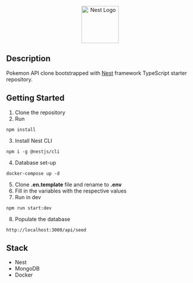 <p align="center">
  <a href="http://nestjs.com/" target="blank"><img src="https://nestjs.com/img/logo-small.svg" width="100" alt="Nest Logo" /></a>
</p>


## Description

Pokemon API clone bootstrapped with [Nest](https://github.com/nestjs/nest) framework TypeScript starter repository.

## Getting Started

1. Clone the repository
2. Run
```
npm install
```
3. Install Nest CLI
```
npm i -g @nestjs/cli
```
4. Database set-up
```
docker-compose up -d
```
5. Clone __.en.template__ file and rename to __.env__
6. Fill in the variables with the respective values
7. Run in dev
```
npm run start:dev
```
8. Populate the database
```
http://localhost:3000/api/seed
```
## Stack
* Nest
* MongoDB
* Docker